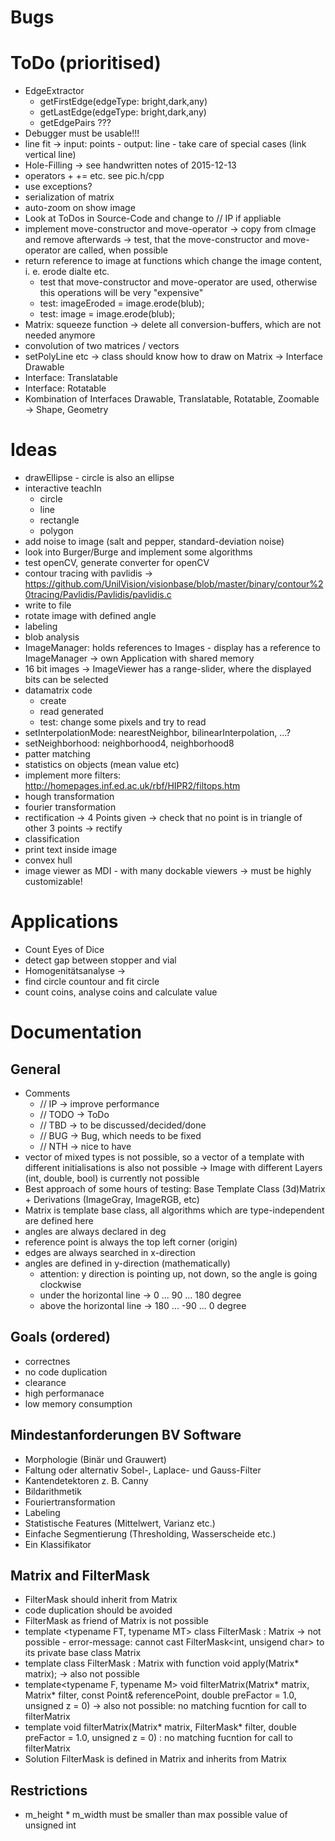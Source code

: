 # Bugs

# ToDo (prioritised)
* EdgeExtractor
  * getFirstEdge(edgeType: bright,dark,any)
  * getLastEdge(edgeType: bright,dark,any)
  * getEdgePairs ???
* Debugger must be usable!!!
* line fit -> input: points - output: line - take care of special cases (link vertical line)
* Hole-Filling -> see handwritten notes of 2015-12-13
* operators + += etc. see pic.h/cpp
* use exceptions?
* serialization of matrix
* auto-zoom on show image
* Look at ToDos in Source-Code and change to // IP if appliable
* implement move-constructor and move-operator -> copy from cImage and remove afterwards -> test, that the move-constructor and move-operator are called, when possible
* return reference to image at functions which change the image content, i. e. erode dialte etc.
  * test that move-constructor and move-operator are used, otherwise this operations will be very "expensive"
  * test: imageEroded = image.erode(blub);
  * test: image = image.erode(blub);
* Matrix: squeeze function -> delete all conversion-buffers, which are not needed anymore
* convolution of two matrices / vectors
* setPolyLine etc -> class should know how to draw on Matrix -> Interface Drawable
* Interface: Translatable
* Interface: Rotatable
* Kombination of Interfaces Drawable, Translatable, Rotatable, Zoomable -> Shape, Geometry

# Ideas
* drawEllipse - circle is also an ellipse
* interactive teachIn
  * circle
  * line
  * rectangle
  * polygon
* add noise to image (salt and pepper, standard-deviation noise)
* look into Burger/Burge and implement some algorithms
* test openCV, generate converter for openCV
* contour tracing with pavlidis -> https://github.com/UnilVision/visionbase/blob/master/binary/contour%20tracing/Pavlidis/Pavlidis/pavlidis.c
* write to file
* rotate image with defined angle
* labeling
* blob analysis
* ImageManager: holds references to Images - display has a reference to ImageManager -> own Application with shared memory
* 16 bit images -> ImageViewer has a range-slider, where the displayed bits can be selected
* datamatrix code
  * create
  * read generated
  * test: change some pixels and try to read
* setInterpolationMode: nearestNeighbor, bilinearInterpolation, ...?
* setNeighborhood: neighborhood4, neighborhood8
* patter matching
* statistics on objects (mean value etc)
* implement more filters: http://homepages.inf.ed.ac.uk/rbf/HIPR2/filtops.htm
* hough transformation
* fourier transformation
* rectification -> 4 Points given -> check that no point is in triangle of other 3 points -> rectify
* classification
* print text inside image
* convex hull
* image viewer as MDI - with many dockable viewers -> must be highly customizable!

# Applications
* Count Eyes of Dice
* detect gap between stopper and vial
* Homogenitätsanalyse ->
* find circle countour and fit circle
* count coins, analyse coins and calculate value

# Documentation
## General
* Comments
  * // IP -> improve performance
  * // TODO -> ToDo
  * // TBD -> to be discussed/decided/done
  * // BUG -> Bug, which needs to be fixed
  * // NTH -> nice to have
* vector of mixed types is not possible, so a vector of a template with different initialisations is also not possible -> Image with different Layers (int, double, bool) is currently not possible
* Best approach of some hours of testing: Base Template Class (3d)Matrix + Derivations (ImageGray, ImageRGB, etc)
* Matrix is template base class, all algorithms which are type-independent are defined here
* angles are always declared in deg
* reference point is always the top left corner (origin)
* edges are always searched in x-direction
* angles are defined in y-direction (mathematically)
  * attention: y direction is pointing up, not down, so the angle is going clockwise
  * under the horizontal line ->   0 ...  90 ... 180 degree
  * above the horizontal line -> 180 ... -90 ...   0 degree

## Goals (ordered)
* correctnes
* no code duplication
* clearance
* high performanace
* low memory consumption

## Mindestanforderungen BV Software
* Morphologie (Binär und Grauwert)
* Faltung oder alternativ Sobel-, Laplace- und Gauss-Filter
* Kantendetektoren z. B. Canny
* Bildarithmetik
* Fouriertransformation
* Labeling
* Statistische Features (Mittelwert, Varianz etc.)
* Einfache Segmentierung (Thresholding, Wasserscheide etc.)
* Ein Klassifikator

## Matrix and FilterMask
* FilterMask should inherit from Matrix
* code duplication should be avoided
* FilterMask as friend of Matrix is not possible
* template <typename FT, typename MT> class FilterMask : Matrix<FT> -> not possible - error-message: cannot cast FilterMask<int, unsigend char> to its private base class Matrix<int>
* template <typename T> class FilterMask : Matrix<double> with function void apply(Matrix<T>* matrix); -> also not possible
* template<typename F, typename M> void filterMatrix(Matrix<M>* matrix, Matrix<F>* filter, const Point& referencePoint, double preFactor = 1.0, unsigned z = 0) -> also not possible: no matching fucntion for call to filterMatrix
* template<typename T> void filterMatrix(Matrix<T>* matrix, FilterMask* filter, double preFactor = 1.0, unsigned z = 0) : no matching fucntion for call to filterMatrix
* Solution FilterMask is defined in Matrix and inherits from Matrix<short>

## Restrictions
* m_height * m_width must be smaller than max possible value of unsigned int
